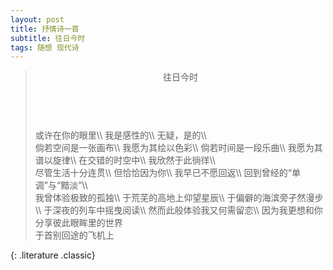 ```yaml
---
layout: post
title: 抒情诗一首
subtitle: 往日今时
tags: 随想 现代诗
---
```


> <header>往日今时</header>
> <br>
> 或许在你的眼里\\
> 我是感性的\\
> 无疑，是的\\
> <br>
> 倘若空间是一张画布\\
> 我愿为其绘以色彩\\
> 倘若时间是一段乐曲\\
> 我愿为其谱以旋律\\
> 在交错的时空中\\
> 我欣然于此徜徉\\
> <br>
> 尽管生活十分连贯\\
> 但恰恰因为你\\
> 我早已不愿回返\\
> 回到曾经的“单调”与“黯淡”\\
> <br>
> 我曾体验极致的孤独\\
> 于荒芜的高地上仰望星辰\\
> 于偏僻的海滨旁孑然漫步\\
> 于深夜的列车中摇曳阅读\\
> 然而此般体验我又何需留恋\\
> 因为我更想和你分享彼此眼眸里的世界
> <footer>于首别回途的飞机上</footer>
{: .literature .classic}
